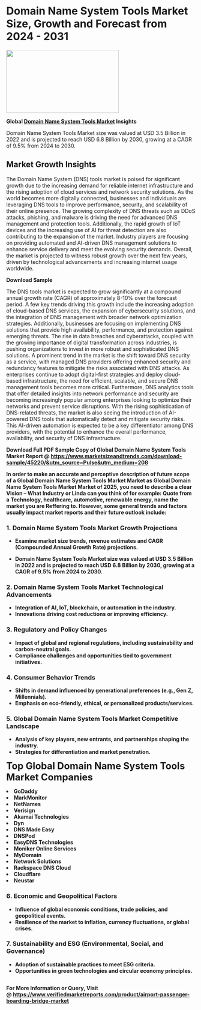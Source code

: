 <H1>Domain Name System Tools Market Size, Growth and Forecast from 2024 - 2031</H1><img class="aligncenter size-medium wp-image-584254" src="https://thirdeyenews.in/wp-content/uploads/2024/09/Global-Market-Research-300x168.jpeg" alt="" width="300" height="168" /><p><strong>Global&nbsp;<a href="https://www.marketsizeandtrends.com/download-sample/45220/&amp;utm_source=Pulse&amp;utm_medium=208">Domain Name System Tools Market</a> Insights</strong></p><p>Domain Name System Tools Market size was valued at USD 3.5 Billion in 2022 and is projected to reach USD 6.8 Billion by 2030, growing at a CAGR of 9.5% from 2024 to 2030.</p><p><h2>Market Growth Insights</h2> <p>The Domain Name System (DNS) tools market is poised for significant growth due to the increasing demand for reliable internet infrastructure and the rising adoption of cloud services and network security solutions. As the world becomes more digitally connected, businesses and individuals are leveraging DNS tools to improve performance, security, and scalability of their online presence. The growing complexity of DNS threats such as DDoS attacks, phishing, and malware is driving the need for advanced DNS management and protection tools. Additionally, the rapid growth of IoT devices and the increasing use of AI for threat detection are also contributing to the expansion of the market. Industry players are focusing on providing automated and AI-driven DNS management solutions to enhance service delivery and meet the evolving security demands. Overall, the market is projected to witness robust growth over the next few years, driven by technological advancements and increasing internet usage worldwide.</p> <p><strong>Download Sample</strong></p> <p>The DNS tools market is expected to grow significantly at a compound annual growth rate (CAGR) of approximately 8-10% over the forecast period. A few key trends driving this growth include the increasing adoption of cloud-based DNS services, the expansion of cybersecurity solutions, and the integration of DNS management with broader network optimization strategies. Additionally, businesses are focusing on implementing DNS solutions that provide high availability, performance, and protection against emerging threats. The rise in data breaches and cyberattacks, coupled with the growing importance of digital transformation across industries, is pushing organizations to invest in more robust and sophisticated DNS solutions. A prominent trend in the market is the shift toward DNS security as a service, with managed DNS providers offering enhanced security and redundancy features to mitigate the risks associated with DNS attacks. As enterprises continue to adopt digital-first strategies and deploy cloud-based infrastructure, the need for efficient, scalable, and secure DNS management tools becomes more critical. Furthermore, DNS analytics tools that offer detailed insights into network performance and security are becoming increasingly popular among enterprises looking to optimize their networks and prevent service disruptions. With the rising sophistication of DNS-related threats, the market is also seeing the introduction of AI-powered DNS tools that automatically detect and mitigate security risks. This AI-driven automation is expected to be a key differentiator among DNS providers, with the potential to enhance the overall performance, availability, and security of DNS infrastructure. <p><strong></p><p><span class=""><strong>Download Full PDF Sample Copy of Global Domain Name System Tools Market Report</strong> @ <a href="https://www.marketsizeandtrends.com/download-sample/45220/&amp;utm_source=Pulse&amp;utm_medium=208" target="_blank">https://www.marketsizeandtrends.com/download-sample/45220/&amp;utm_source=Pulse&amp;utm_medium=208</a></span></p><p>In order to make an accurate and perceptive description of future scope of a Global&nbsp;Domain Name System Tools Market Market as Global&nbsp;Domain Name System Tools Market Market of 2025, you need to describe a clear Vision &ndash; What Industry or Linda can you think of for example: Quote from a Technology, healthcare, automotive, renewable energy, name the market you are Reffering to. However, some general trends and factors usually impact market reports and their future outlook include:</p><h3>1.&nbsp;<strong>Domain Name System Tools Market Growth Projections</strong></h3><ul><li>Examine market size trends, revenue estimates and CAGR (Compounded Annual Growth Rate) projections.</li><li><p>Domain Name System Tools Market size was valued at USD 3.5 Billion in 2022 and is projected to reach USD 6.8 Billion by 2030, growing at a CAGR of 9.5% from 2024 to 2030.</p></li></ul><h3>2.&nbsp;<strong>Domain Name System Tools Market Technological Advancements</strong></h3><ul><li>Integration of AI, IoT, blockchain, or automation in the industry.</li><li>Innovations driving cost reductions or improving efficiency.</li></ul><h3>3.&nbsp;<strong>Regulatory and Policy Changes</strong></h3><ul><li>Impact of global and regional regulations, including sustainability and carbon-neutral goals.</li><li>Compliance challenges and opportunities tied to government initiatives.</li></ul><h3>4.&nbsp;<strong>Consumer Behavior Trends</strong></h3><ul><li>Shifts in demand influenced by generational preferences (e.g., Gen Z, Millennials).</li><li>Emphasis on eco-friendly, ethical, or personalized products/services.</li></ul><h3>5.&nbsp;<strong>Global Domain Name System Tools Market Competitive Landscape</strong></h3><ul><li>Analysis of key players, new entrants, and partnerships shaping the industry.</li><li>Strategies for differentiation and market penetration.</li></ul><p data-pm-slice="1 1 []"><span style="color: inherit; font-family: inherit; font-size: 25px;">Top Global Domain Name System Tools Market Companies</span></p><div class="" data-test-id=""><p><li>GoDaddy</li><li> MarkMonitor</li><li> NetNames</li><li> Verisign</li><li> Akamai Technologies</li><li> Dyn</li><li> DNS Made Easy</li><li> DNSPod</li><li> EasyDNS Technologies</li><li> Moniker Online Services</li><li> MyDomain</li><li> Network Solutions</li><li> Rackspace DNS Cloud</li><li> Cloudflare</li><li> Neustar</li></p></div><h3>6.&nbsp;<strong>Economic and Geopolitical Factors</strong></h3><ul><li>Influence of global economic conditions, trade policies, and geopolitical events.</li><li>Resilience of the market to inflation, currency fluctuations, or global crises.</li></ul><h3>7.&nbsp;<strong>Sustainability and ESG (Environmental, Social, and Governance)</strong></h3><ul><li>Adoption of sustainable practices to meet ESG criteria.</li><li>Opportunities in green technologies and circular economy principles.</li></ul><h2><strong style="font-size: 14px;">For More Information or Query, Visit @&nbsp;</strong><a style="background-color: #ffffff; font-size: 14px;" href="https://www.marketsizeandtrends.com/report/domain-name-system-tools-market/" target="_blank">https://www.verifiedmarketreports.com/product/airport-passenger-boarding-bridge-market</a></h2>
